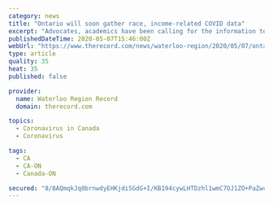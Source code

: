 ```yaml
---
category: news
title: "Ontario will soon gather race, income-related COVID data"
excerpt: "Advocates, academics have been calling for the information to better understand who is most affected by disease"
publishedDateTime: 2020-05-07T15:46:00Z
webUrl: "https://www.therecord.com/news/waterloo-region/2020/05/07/ontario-will-soon-gather-race-income-related-covid-data.html"
type: article
quality: 35
heat: 35
published: false

provider:
  name: Waterloo Region Record
  domain: therecord.com

topics:
  - Coronavirus in Canada
  - Coronavirus

tags:
  - CA
  - CA-ON
  - Canada-ON

secured: "8/8AQmqkJq0brnwdyEHKjdi5GdG+I/KB194cywLHTDzhl1wmC7OJ1ZO+PaZwc3ZIfh0DDtSrTIgWShn+qWMXKeI69WHevMfg6Dqmai+iwwmKO8kFlE07WZkSHIANcW2Ad2oj4pyTZH2RIFotI2YGv+Hjq1dRbACSkhyIycrHfHk+WzVph8aRdWqchOG3ojqPfs4tEVNVNk30hI1MQV4kH/E/2WP9XjawKaBlwOh0Ztl+cbgg+so7R41o5u2pqWR9VLEsxGNMyFuuZvWt0YLIF+ti+IqmwhK+19GOZo5IFsZTfdlKMn7N1kIqyUzBH6LksnQZ6+zEGwacJuTQUdCt2tGz+jty/KIA0mNZ/dx1pVsqnoTr4pJpv1XuVrv8ixXBvjeBGTgWgfnjg11sa2phlzNxF0x+drRT38NwCPogh8k83ZvUxp9P6CF2r15gwZjEiGsyhWv88EV10X/zQVHMlXbaBIMCzPJ3XbcTkmRoOWE=;5MRVn6GbFrPIf0H6thvSTg=="
---
```


